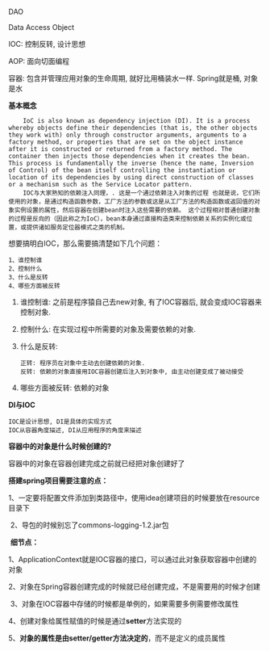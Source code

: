 DAO

Data Access Object



IOC: 控制反转, 设计思想

AOP: 面向切面编程

容器: 包含并管理应用对象的生命周期, 就好比用桶装水一样. Spring就是桶, 对象是水

**基本概念**

```
	IoC is also known as dependency injection (DI). It is a process whereby objects define their dependencies (that is, the other objects they work with) only through constructor arguments, arguments to a factory method, or properties that are set on the object instance after it is constructed or returned from a factory method. The container then injects those dependencies when it creates the bean. This process is fundamentally the inverse (hence the name, Inversion of Control) of the bean itself controlling the instantiation or location of its dependencies by using direct construction of classes or a mechanism such as the Service Locator pattern.
	IOC与大家熟知的依赖注入同理，. 这是一个通过依赖注入对象的过程 也就是说，它们所使用的对象，是通过构造函数参数，工厂方法的参数或这是从工厂方法的构造函数或返回值的对象实例设置的属性，然后容器在创建bean时注入这些需要的依赖。 这个过程相对普通创建对象的过程是反向的（因此称之为IoC），bean本身通过直接构造类来控制依赖关系的实例化或位置，或提供诸如服务定位器模式之类的机制。
```



想要搞明白IOC，那么需要搞清楚如下几个问题：

```
1、谁控制谁
2、控制什么
3、什么是反转
4、哪些方面被反转
```



1. 谁控制谁: 之前是程序猿自己去new对象, 有了IOC容器后, 就会变成IOC容器来控制对象.

2. 控制什么: 在实现过程中所需要的对象及需要依赖的对象.

3. 什么是反转: 

   ```
   正转: 程序员在对象中主动去创建依赖的对象. 
   反转: 依赖的对象直接用IOC容器创建后注入到对象中, 由主动创建变成了被动接受
   ```

4. 哪些方面被反转: 依赖的对象



**DI与IOC**

```
IOC是设计思想, DI是具体的实现方式
IOC从容器角度描述, DI从应用程序的角度来描述
```



**容器中的对象是什么时候创建的?**

容器中的对象在容器创建完成之前就已经把对象创建好了



**搭建spring项目需要注意的点：**

​		1、一定要将配置文件添加到类路径中，使用idea创建项目的时候要放在resource目录下

​		2、导包的时候别忘了commons-logging-1.2.jar包

​		**细节点：**

​		1、ApplicationContext就是IOC容器的接口，可以通过此对象获取容器中创建的对象

​		2、对象在Spring容器创建完成的时候就已经创建完成，不是需要用的时候才创建

​		3、对象在IOC容器中存储的时候都是单例的，如果需要多例需要修改属性

​		4、创建对象给属性赋值的时候是通过**setter**方法实现的

​		5、**对象的属性是由setter/getter方法决定的**，而不是定义的成员属性

